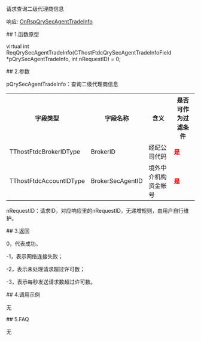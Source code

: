 <p>请求查询二级代理商信息</p>
<p>响应: <a href="../../CTHOSTFTDCTRADERAPI/ONRSPQRYSECAGENTTRADEINFO/">OnRspQrySecAgentTradeInfo</a></p>
<span class="anchor" id="b010856f-ce3d-439d-a290-60c06a5a6b63"></span>
## 1.函数原型
<p>virtual int ReqQrySecAgentTradeInfo(CThostFtdcQrySecAgentTradeInfoField *pQrySecAgentTradeInfo, int nRequestID) = 0;</p>
<span class="anchor" id="6ff09465-61a8-4b06-9725-98c046b2161d"></span>
## 2.参数
<p>pQrySecAgentTradeInfo：查询二级代理商信息</p>
<table><tr><th style="TEXT-ALIGN: center;">字段类型</th><th style="TEXT-ALIGN: center;">字段名称</th><th style="TEXT-ALIGN: center;">含义</th><th style="TEXT-ALIGN: center;">是否可作为过滤条件</th></tr><tr><td style="TEXT-ALIGN: left;">TThostFtdcBrokerIDType</td>
<td style="TEXT-ALIGN: left;">BrokerID</td>
<td style="TEXT-ALIGN: left;">经纪公司代码</td>
<td style="TEXT-ALIGN: left;"><strong><font color="#FF0000">是</font></strong></td>
</tr>
<tr><td style="TEXT-ALIGN: left;">TThostFtdcAccountIDType</td>
<td style="TEXT-ALIGN: left;">BrokerSecAgentID</td>
<td style="TEXT-ALIGN: left;">境外中介机构资金帐号</td>
<td style="TEXT-ALIGN: left;"><strong><font color="#FF0000">是</font></strong></td>
</tr>
</table>
<p>nRequestID：请求ID，对应响应里的nRequestID，无递增规则，由用户自行维护。</p>
<span class="anchor" id="2a4bb346-9ae3-4c82-acb0-b6a350cc071d"></span>
## 3.返回
<p>0，代表成功。</p>
<p>-1，表示网络连接失败；</p>
<p>-2，表示未处理请求超过许可数；</p>
<p>-3，表示每秒发送请求数超过许可数。</p>
<span class="anchor" id="3d262bba-7579-4ede-8e42-b780f8923cd1"></span>
## 4.调用示例
<p>无</p>
<span class="anchor" id="4fa0d9bd-ade9-463b-8d5a-25fe1c1acff3"></span>
## 5.FAQ
<p>无</p>

